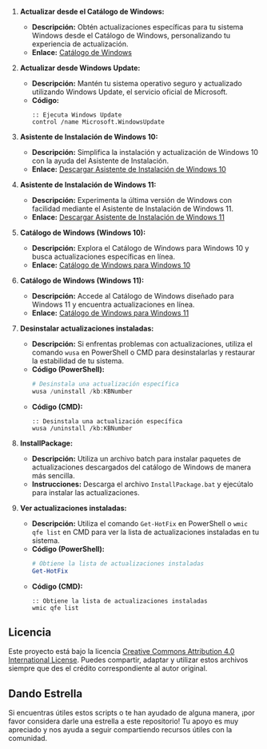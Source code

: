 1. **Actualizar desde el Catálogo de Windows:**
   - **Descripción:** Obtén actualizaciones específicas para tu sistema Windows desde el Catálogo de Windows, personalizando tu experiencia de actualización.
   - **Enlace:** [Catálogo de Windows](https://www.catalog.update.microsoft.com/Home.aspx)

2. **Actualizar desde Windows Update:**
   - **Descripción:** Mantén tu sistema operativo seguro y actualizado utilizando Windows Update, el servicio oficial de Microsoft.
   - **Código:** 
     ```batch
     :: Ejecuta Windows Update
     control /name Microsoft.WindowsUpdate
     ```

3. **Asistente de Instalación de Windows 10:**
   - **Descripción:** Simplifica la instalación y actualización de Windows 10 con la ayuda del Asistente de Instalación.
   - **Enlace:** [Descargar Asistente de Instalación de Windows 10](https://www.microsoft.com/en-us/software-download/windows10)

4. **Asistente de Instalación de Windows 11:**
   - **Descripción:** Experimenta la última versión de Windows con facilidad mediante el Asistente de Instalación de Windows 11.
   - **Enlace:** [Descargar Asistente de Instalación de Windows 11](https://www.microsoft.com/en-us/software-download/windows11)

5. **Catálogo de Windows (Windows 10):**
   - **Descripción:** Explora el Catálogo de Windows para Windows 10 y busca actualizaciones específicas en línea.
   - **Enlace:** [Catálogo de Windows para Windows 10](https://www.catalog.update.microsoft.com/Home.aspx)

6. **Catálogo de Windows (Windows 11):**
   - **Descripción:** Accede al Catálogo de Windows diseñado para Windows 11 y encuentra actualizaciones en línea.
   - **Enlace:** [Catálogo de Windows para Windows 11](https://www.catalog.update.microsoft.com/Home.aspx)

7. **Desinstalar actualizaciones instaladas:**
   - **Descripción:** Si enfrentas problemas con actualizaciones, utiliza el comando `wusa` en PowerShell o CMD para desinstalarlas y restaurar la estabilidad de tu sistema.
   - **Código (PowerShell):**
     ```powershell
     # Desinstala una actualización específica
     wusa /uninstall /kb:KBNumber
     ```
   - **Código (CMD):**
     ```batch
     :: Desinstala una actualización específica
     wusa /uninstall /kb:KBNumber
     ```

8. **InstallPackage:**
   - **Descripción:** Utiliza un archivo batch para instalar paquetes de actualizaciones descargados del catálogo de Windows de manera más sencilla.
   - **Instrucciones:** Descarga el archivo `InstallPackage.bat` y ejecútalo para instalar las actualizaciones.

9. **Ver actualizaciones instaladas:**
   - **Descripción:** Utiliza el comando `Get-HotFix` en PowerShell o `wmic qfe list` en CMD para ver la lista de actualizaciones instaladas en tu sistema.
   - **Código (PowerShell):**
     ```powershell
     # Obtiene la lista de actualizaciones instaladas
     Get-HotFix
     ```
   - **Código (CMD):**
     ```batch
     :: Obtiene la lista de actualizaciones instaladas
     wmic qfe list
     ```

## Licencia
Este proyecto está bajo la licencia [Creative Commons Attribution 4.0 International License](https://creativecommons.org/licenses/by/4.0/). Puedes compartir, adaptar y utilizar estos archivos siempre que des el crédito correspondiente al autor original.

## Dando Estrella
Si encuentras útiles estos scripts o te han ayudado de alguna manera, ¡por favor considera darle una estrella a este repositorio! Tu apoyo es muy apreciado y nos ayuda a seguir compartiendo recursos útiles con la comunidad.

